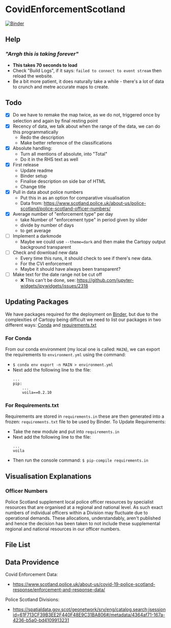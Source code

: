 # CovidEnforcementScotland

[![Binder](https://mybinder.org/badge_logo.svg)](https://mybinder.org/v2/gh/groegercesg/CovidEnforcementScotland/HEAD?urlpath=voila%2Frender%2Fvoila_map.ipynb)

## Help

### *"Arrgh this is taking forever"*

- **This takes 70 seconds to load**
- Check "Build Logs", if it says: `failed to connect to event stream` then reload the website.
- Be a bit more patient, it does naturally take a while - there's a lot of data to crunch and metre accurate maps to create.

## Todo

- [x] Do we have to remake the map twice, as we do not, triggered once by selection and again by final resting point
- [x] Recency of data, we talk about when the range of the data, we can do this programmatically
    - Redo the description
    - Make better reference of the classifications
- [x] Absolute handling:
    - Turn all mentions of absolute, into "Total"
    - Do it in the RHS text as well
- [x] First release
    - Update readme
    - Binder setup
    - Finalise description on side bar of HTML
    - Change title
- [x] Pull in data about police numbers
    - Put this in as an option for comparative visualisation
    - Data from: https://www.scotland.police.uk/about-us/police-scotland/police-scotland-officer-numbers/
- [x] Average number of "enforcement type" per day
    - take Number of "enforcement type" in period given by slider
    - divide by number of days
    - to get average
- [ ] Implement a darkmode
    - Maybe we could use `--theme=dark` and then make the Cartopy output background transparent
- [ ] Check and download new data
    - Every time this runs, it should check to see if there's new data.
    - For the CVI enforcement
    - Maybe it should have always been transparent?
- [ ] Make text for the date range not be cut off
    - ❌ This can't be done, see: https://github.com/jupyter-widgets/ipywidgets/issues/2318

## Updating Packages

We have packages required for the deployment on [Binder](https://mybinder.org/), but due to the complexities of Cartopy being difficult we need to list our packages in two different ways: [Conda](https://docs.conda.io/en/latest/) and [requirements.txt](https://github.com/binder-examples/requirements)

### For Conda

From our conda environment (my local one is called: `MAIN`), we can export the requirements to `environment.yml` using the command:

- `$ conda env export -n MAIN > environment.yml`
- Next add the following line to the file:
    ```
    ...
    pip:
        ...
        voila==0.2.10
    ```

### For Requirements.txt

Requirements are stored in `requirements.in` these are then generated into a frozen: `requirements.txt` file to be used by Binder. To Update Requirements:

- Take the new module and put into `requirements.in`
- Next add the following line to the file:
    ```
    ...
    voila
    ```
- Then run the console command: `$ pip-compile requirements.in`

## Visualisation Explanations

### Officer Numbers

Police Scotland supplement local police officer resources by specialist resources that are organised at a regional and national level. As such exact numbers of individual officers within a Division may fluctuate due to operational demands. These allocations, understandably, aren't published and hence the decision has been taken to not include these supplemental regional and national resources in our officer numbers.

## File List

## Data Providence

Covid Enforcement Data: 
- https://www.scotland.police.uk/about-us/covid-19-police-scotland-response/enforcement-and-response-data/

Police Scotland Divisions: 
- https://spatialdata.gov.scot/geonetwork/srv/eng/catalog.search;jsessionid=61F713CF39B3EE2F440F48E9C31BA806#/metadata/4364af71-167a-4236-b5a0-bd4109913231

